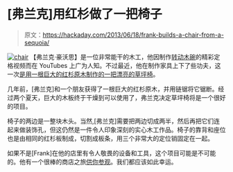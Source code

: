 # [弗兰克]用红杉做了一把椅子

> 原文：<https://hackaday.com/2013/06/18/frank-builds-a-chair-from-a-sequoia/>

[![chair](img/5b44ef166b1913b7ef9d9a0ae96f29da.png)](http://hackaday.com/wp-content/uploads/2013/06/chair.jpg) 【弗兰克·豪沃思】是一位非常能干的木工，他因制作[转动木碗](https://www.youtube.com/watch?v=qFFS9PsghCI)的精彩定格视频而在 YouTubes 上广为人知。不过最近，他在制作家具上下了些功夫，这一次[是用一根巨大的红杉原木制作的一把漂亮的草坪椅](https://www.youtube.com/watch?v=Q1HzCZEEsg4&feature=youtube_gdata_player)。

几年前，[弗兰克]和一个朋友获得了一根巨大的红杉原木，并用链锯将它锯断。经过两个夏天，巨大的木板终于干燥到可以使用了，弗兰克决定草坪椅将是一个很好的项目。

椅子的两边是一整块木头。当然,[弗兰克]需要把两边切成两半，然后再把它们连起来做装饰孔，但这仍然是一件令人印象深刻的实心木工作品。椅子的靠背和座位也是由相同的红杉板制成，切割成板条，用三个非常大的定位销固定在一起。

如果不是[Frank]在他的店里有令人敬畏的设备和工具，这个项目可能是不可能的。他有一个很棒的商店之旅[供你参观](https://www.youtube.com/watch?v=XmDAInbnPYQ)。我们都应该如此幸运。